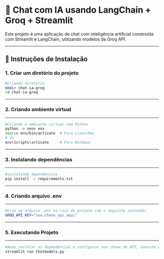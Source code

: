 # 🤖 Chat com IA usando LangChain + Groq + Streamlit

Este projeto é uma aplicação de chat com inteligência artificial construída com Streamlit e LangChain, utilizando modelos da Groq API.

---

## 🚀 Instruções de Instalação

### 1. Criar um diretório do projeto

```bash
#Criando diretorio
mkdir chat-ia-groq
cd chat-ia-groq
```
---
### 2. Criando ambiente virtual
---
```bash
#Criando o ambiente virtual com Python
python -m venv env
source env/bin/activate  # Para Linux/Mac
# ou
env\Scripts\activate     # Para Windows
```

---
### 3. Instalando dependências
---
```bash 
#instalando dependencias
pip install -r requirements.txt
```

---
### 4. Criando arquivo .env
---
```bash
#Crie um arquivo .env na raiz do projeto com o seguinte conteúdo:
GROQ_API_KEY="sua_chave_api_aqui"
```

---
### 5. Executando Projeto
---

```bash
#Após instalar as dependências e configurar sua chave de API, execute o seguinte comando:
streamlit run Chatmodels.py
```
